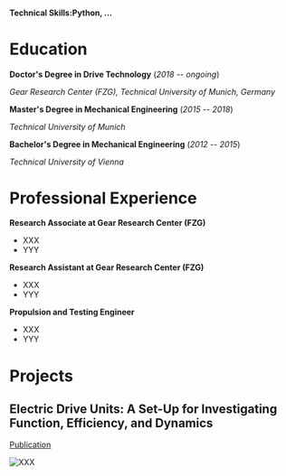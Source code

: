 #### Technical Skills:Python, ...

# Education
**Doctor's Degree in Drive Technology** (_2018 -- ongoing_)

_Gear Research Center (FZG), Technical University of Munich, Germany_

**Master's Degree in Mechanical Engineering** (_2015 -- 2018_)

_Technical University of Munich_

**Bachelor's Degree in Mechanical Engineering** (_2012 -- 2015_)

_Technical University of Vienna_

# Professional Experience
**Research Associate at Gear Research Center (FZG)**
- XXX
- YYY

**Research Assistant at Gear Research Center (FZG)**
- XXX
- YYY

**Propulsion and Testing Engineer**
- XXX
- YYY

# Projects

## Electric Drive Units: A Set-Up for Investigating Function, Efficiency, and Dynamics
[Publication](https://www.mdpi.com/2624-8921/6/3/67)

![XXX](/assets/Portraitfoto_LukasPointner.jpg)
